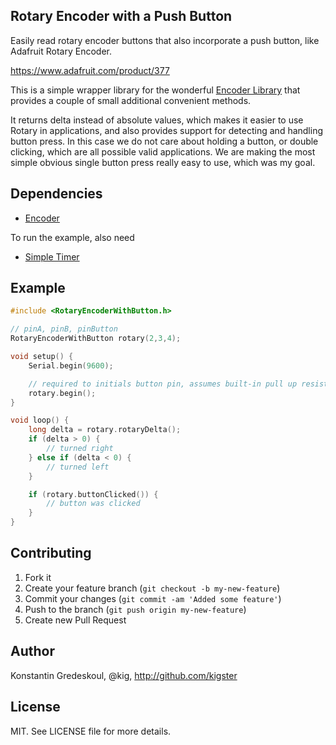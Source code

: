 ## Rotary Encoder with a Push Button

Easily read rotary encoder buttons that also incorporate a push button, like Adafruit Rotary Encoder.

https://www.adafruit.com/product/377

This is a simple wrapper library for the wonderful [Encoder Library](http://www.pjrc.com/teensy/td_libs_Encoder.html) that
provides a couple of small additional convenient methods.

It returns delta instead of absolute values, which makes it easier to use Rotary in applications, and also provides
support for detecting and handling button press.  In this case we do not care about holding a button, or double
clicking, which are all possible valid applications.  We are making the most simple obvious single button press
really easy to use, which was my goal.

## Dependencies

 * [Encoder](http://www.pjrc.com/teensy/td_libs_Encoder.html)

To run the example, also need

 * [Simple Timer](https://github.com/infomaniac50/SimpleTimer)


## Example

```c++
#include <RotaryEncoderWithButton.h>

// pinA, pinB, pinButton
RotaryEncoderWithButton rotary(2,3,4);

void setup() {
	Serial.begin(9600);

	// required to initials button pin, assumes built-in pull up resistor
	rotary.begin();
}

void loop() {
    long delta = rotary.rotaryDelta();
    if (delta > 0) {
        // turned right
    } else if (delta < 0) {
        // turned left
    }

    if (rotary.buttonClicked()) {
        // button was clicked
    }
}

```

## Contributing

1. Fork it
2. Create your feature branch (`git checkout -b my-new-feature`)
3. Commit your changes (`git commit -am 'Added some feature'`)
4. Push to the branch (`git push origin my-new-feature`)
5. Create new Pull Request

## Author

Konstantin Gredeskoul, @kig, http://github.com/kigster

## License

MIT.  See LICENSE file for more details.

